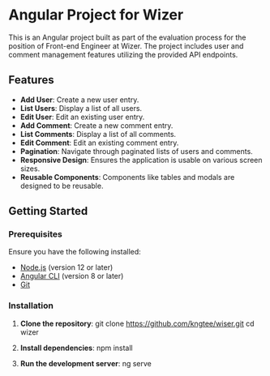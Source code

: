 # Angular Project for Wizer

This is an Angular project built as part of the evaluation process for the position of Front-end Engineer at Wizer. The project includes user and comment management features utilizing the provided API endpoints.

## Features

- **Add User**: Create a new user entry.
- **List Users**: Display a list of all users.
- **Edit User**: Edit an existing user entry.
- **Add Comment**: Create a new comment entry.
- **List Comments**: Display a list of all comments.
- **Edit Comment**: Edit an existing comment entry.
- **Pagination**: Navigate through paginated lists of users and comments.
- **Responsive Design**: Ensures the application is usable on various screen sizes.
- **Reusable Components**: Components like tables and modals are designed to be reusable.

## Getting Started

### Prerequisites

Ensure you have the following installed:

- [Node.js](https://nodejs.org/) (version 12 or later)
- [Angular CLI](https://angular.io/cli) (version 8 or later)
- [Git](https://git-scm.com/)

### Installation

1. **Clone the repository**:
   git clone https://github.com/kngtee/wiser.git
   cd wizer

2. **Install dependencies**:
    npm install

3. **Run the development server**:
    ng serve